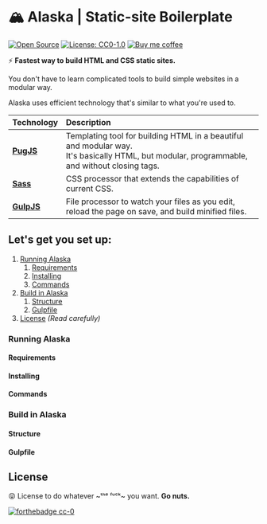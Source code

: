 # 🏔 Alaska | Static-site Boilerplate

[![Open Source](https://badgen.net/badge/icon/Open%20Source?icon=github&label&color=black)](https://github.com/pixelsbyeryc/alaska)
[![License: CC0-1.0](https://badgen.net/badge/License%20/CC0/black?icon=false)](http://creativecommons.org/publicdomain/zero/1.0/)
[![Buy me coffee](https://badgen.net/badge/icon/Tip%20me%20in%20ETH?icon=buymeacoffee&label&color=yellow)](https://etherscan.io/address/0x750889c704857f766420b14723Ecb8320EB8E9ab)

:zap: **Fastest way to build HTML and CSS static sites.**

You don't have to learn complicated tools to build simple websites in a modular way.

Alaska uses efficient technology that's similar to what you're used to.

| Technology | Description |
| :--- | :--- |
| [**PugJS**](https://pugjs.org/) | Templating tool for building HTML in a beautiful and modular way. <br> It's basically HTML, but modular, programmable, and without closing tags. |
| [**Sass**](https://sass-lang.com/) | CSS processor that extends the capabilities of current CSS. |
| [**GulpJS**](https://gulpjs.com/) | File processor to watch your files as you edit, reload the page on save, and build minified files. |

## Let's get you set up:

1. [Running Alaska](#running-alaska)
    1. [Requirements](#requirements)
    2. [Installing](#installing)
    3. [Commands](#commands)
2. [Build in Alaska](#build-in-alaska)
    1. [Structure](#structure)
    2. [Gulpfile](#gulpfile)
3. [License](#license) _(Read carefully)_

### Running Alaska

#### Requirements

#### Installing

#### Commands

### Build in Alaska

#### Structure

#### Gulpfile

## License

:stuck_out_tongue_closed_eyes: License to do whatever ~ᵗʰᵉ ᶠᵘᶜᵏ~ you want. **Go nuts.**

[![forthebadge cc-0](http://ForTheBadge.com/images/badges/cc-0.svg)](http://ForTheBadge.com)
